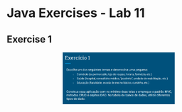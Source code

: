 # Java Exercises - Lab 11

## Exercise 1
<p align="center" >
  <img width="50%" src="/Lab11/repository-images/Ex01.png" />
</p>
